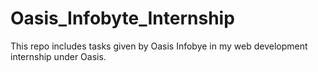 # Oasis_Infobyte_Internship
This repo includes tasks given by Oasis Infobye in my web development internship under Oasis.
